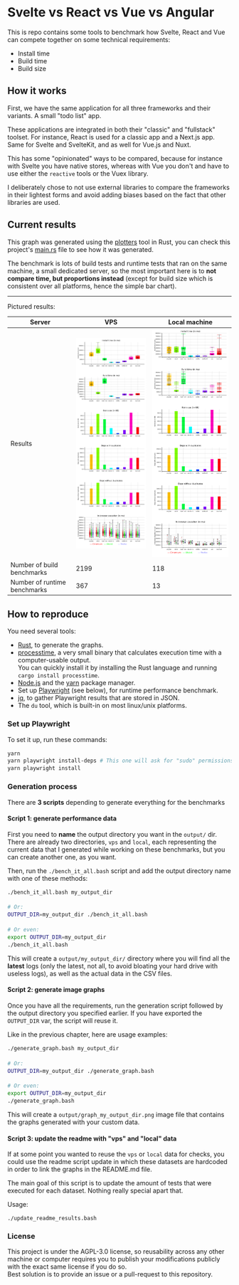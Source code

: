 Svelte vs React vs Vue vs Angular
=================================

This is repo contains some tools to benchmark how Svelte, React and Vue can compete together on some technical requirements:

* Install time
* Build time
* Build size

## How it works

First, we have the same application for all three frameworks and their variants. A small "todo list" app.

These applications are integrated in both their "classic" and "fullstack" toolset. For instance, React is used for a classic app and a Next.js app. Same for Svelte and SvelteKit, and as well for Vue.js and Nuxt.

This has some "opinionated" ways to be compared, because for instance with Svelte you have native stores, whereas with Vue you don't and have to use either the `reactive` tools or the Vuex library.

I deliberately chose to not use external libraries to compare the frameworks in their lightest forms and avoid adding biases based on the fact that other libraries are used.

## Current results

This graph was generated using the [plotters](https://plotters-rs.github.io/rustdoc/plotters/index.html) tool in Rust, you can check this project's [main.rs](./graphs/src/main.rs) file to see how it was generated.

The benchmark is lots of build tests and runtime tests that ran on the same machine, a small dedicated server, so the most important here is to **not compare time, but proportions instead** (except for build size which is consistent over all platforms, hence the simple bar chart).

---

Pictured results:

| Server                       | VPS                         | Local machine                 |
|------------------------------|-----------------------------|-------------------------------|
| Results                      | ![](./output/graph_vps.png) | ![](./output/graph_local.png) |
| Number of build benchmarks   | 2199 | 118 |
| Number of runtime benchmarks | 367 | 13 |

## How to reproduce

You need several tools:

* [Rust](https://www.rust-lang.org/tools/install), to generate the graphs.
* [processtime](https://crates.io/crates/processtime), a very small binary that calculates execution time with a computer-usable output.<br>You can quickly install it by installing the Rust language and running `cargo install processtime`.
* [Node.js](http://nodejs.org/) and the [yarn](https://yarnpkg.com/) package manager.
* Set up [Playwright](https://playwright.dev/) (see below), for runtime performance benchmark.
* [jq](https://stedolan.github.io/jq/), to gather Playwright results that are stored in JSON.
* The `du` tool, which is built-in on most linux/unix platforms.

### Set up Playwright

To set it up, run these commands:

```bash
yarn
yarn playwright install-deps # This one will ask for "sudo" permissions
yarn playwright install
```

### Generation process

There are **3 scripts** depending to generate everything for the benchmarks

#### Script 1: generate performance data

First you need to **name** the output directory you want in the `output/` dir. There are already two directories, `vps` and `local`, each representing the current data that I generated while working on these benchmarks, but you can create another one, as you want.

Then, run the `./bench_it_all.bash` script and add the output directory name with one of these methods:

```bash
./bench_it_all.bash my_output_dir

# Or:
OUTPUT_DIR=my_output_dir ./bench_it_all.bash

# Or even:
export OUTPUT_DIR=my_output_dir
./bench_it_all.bash
```

This will create a `output/my_output_dir/` directory where you will find all the **latest** logs (only the latest, not all, to avoid bloating your hard drive with useless logs), as well as the actual data in the CSV files.

#### Script 2: generate image graphs

Once you have all the requirements, run the generation script followed by the output directory you specified earlier. If you have exported the `OUTPUT_DIR` var, the script will reuse it.

Like in the previous chapter, here are usage examples:

```bash
./generate_graph.bash my_output_dir

# Or:
OUTPUT_DIR=my_output_dir ./generate_graph.bash

# Or even:
export OUTPUT_DIR=my_output_dir
./generate_graph.bash
```

This will create a `output/graph_my_output_dir.png` image file that contains the graphs generated with your custom data.

#### Script 3: update the readme with "vps" and "local" data

If at some point you wanted to reuse the `vps` or `local` data for checks, you could use the readme script update in which these datasets are hardcoded in order to link the graphs in the README.md file.

The main goal of this script is to update the amount of tests that were executed for each dataset. Nothing really special apart that.

Usage:

```
./update_readme_results.bash
```

### License

This project is under the AGPL-3.0 license, so reusability across any other machine or computer requires you to publish your modifications publicly with the exact same license if you do so.<br>
Best solution is to provide an issue or a pull-request to this repository.
